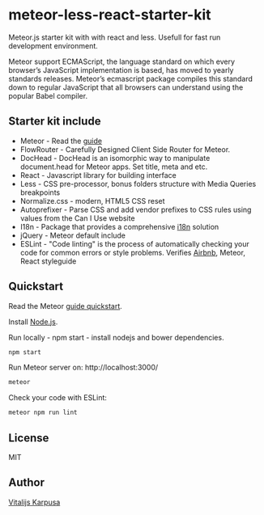 # meteor-less-react-starter-kit
Meteor.js starter kit with with react and less. Usefull for fast run development environment.

Meteor support ECMAScript, the language standard on which every browser’s JavaScript implementation is based, has moved to yearly standards releases.
Meteor’s ecmascript package compiles this standard down to regular JavaScript that all browsers can understand using the popular Babel compiler.

## Starter kit include
* Meteor - Read the [guide](http://guide.meteor.com)
* FlowRouter - Carefully Designed Client Side Router for Meteor.
* DocHead - DocHead is an isomorphic way to manipulate document.head for Meteor apps. Set title, meta and etc.
* React - Javascript library for building interface
* Less - CSS pre-processor, bonus folders structure with Media Queries breakpoints
* Normalize.css - modern, HTML5 CSS reset
* Autoprefixer - Parse CSS and add vendor prefixes to CSS rules using values from the Can I Use website
* I18n - Package that provides a comprehensive [i18n](http://www.i18nguy.com/origini18n.html) solution
* jQuery - Meteor default include
* ESLint - "Code linting" is the process of automatically checking your code for common errors or style problems. Verifies [Airbnb](https://github.com/airbnb/javascript/tree/master/packages/eslint-config-airbnb), Meteor, React styleguide

## Quickstart

Read the Meteor [guide quickstart](http://guide.meteor.com/index.html#quickstart).

Install [Node.js](https://nodejs.org/en/).

Run locally - npm start - install nodejs and bower dependencies.

```bash
npm start
```

Run Meteor server on: http://localhost:3000/

```bash
meteor
```

Check your code with ESLint:

```bash
meteor npm run lint
```

## License

MIT

## Author

[Vitalijs Karpusa](http://www.karpusa.lv)

